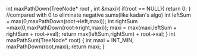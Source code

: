 int maxPathDown(TreeNode* root , int &maxi){
if(root == NULL){
return 0;
}
//compared with 0 to eliminate negative sums(like kadan's algo)
int leftSum = max(0,maxPathDown(root->left,maxi));
int rightSum =max(0,maxPathDown(root->right,maxi));
maxi = max(maxi,leftSum + rightSum + root->val);
return max(leftSum,rightSum) + root->val;
}
int maxPathSum(TreeNode* root) {
int maxi = INT_MIN;
maxPathDown(root,maxi);
return maxi;
}